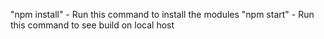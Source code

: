 "npm install" - Run this command to install the modules
"npm start" - Run this command to see build on local host
